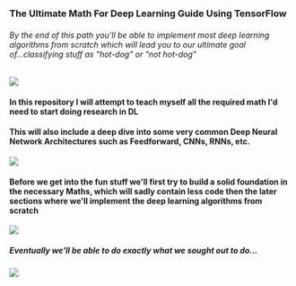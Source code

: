 ### The Ultimate Math For Deep Learning Guide Using TensorFlow

###### By the end of this path you'll be able to implement most deep learning algorithms from scratch which will lead you to our ultimate goal of...classifying stuff as "hot-dog" or "not hot-dog"

![](https://media.giphy.com/media/26FmQcjUrHfNjKQGA/giphy.gif)

#### In this repository I will attempt to teach myself all the required math I'd need to start doing research in DL

#### This will also include a deep dive into some very common Deep Neural Network Architectures such as **Feedforward**, **CNNs**, **RNNs**, etc.

![](https://media.giphy.com/media/3o7qDXzmWyT3BgcyGc/giphy.gif)

#### Before we get into the fun stuff we'll first try to build a solid foundation in the necessary Maths, which will sadly contain less code then the later sections where we'll implement the deep learning algorithms from scratch

![](https://media.giphy.com/media/l3978mq7x6nmcMr1m/giphy.gif)

##### Eventually we'll be able to do exactly what we sought out to do...

![](https://media.giphy.com/media/3ohzdXIKl0BjNK2g3m/giphy.gif)
